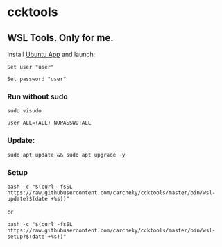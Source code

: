 # ccktools
## WSL Tools. Only for me.

Install [Ubuntu App](https://www.microsoft.com/es-es/p/ubuntu-1804-lts/9n9tngvndl3q#activetab=pivot:overviewtab) and launch:

    Set user "user"

    Set password "user"


### Run without sudo
```
sudo visudo
```
```
user ALL=(ALL) NOPASSWD:ALL
```

### Update:
```
sudo apt update && sudo apt upgrade -y
```

### Setup
```
bash -c "$(curl -fsSL https://raw.githubusercontent.com/carcheky/ccktools/master/bin/wsl-update?$(date +%s))"
```
or
```
bash -c "$(curl -fsSL https://raw.githubusercontent.com/carcheky/ccktools/master/bin/wsl-setup?$(date +%s))"
```
